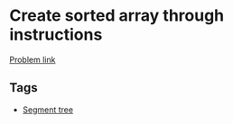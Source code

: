 # Create sorted array through instructions

[Problem link](https://leetcode.com/problems/create-sorted-array-through-instructions)

## Tags

* [Segment tree](/README.md#Segment_tree)
